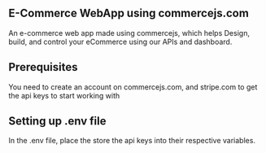 ## E-Commerce WebApp using commercejs.com

An e-commerce web app made using commercejs, which helps Design, build, and control your eCommerce using our APIs and dashboard.


## Prerequisites 
You need to create an account on commercejs.com, and 
stripe.com to get the api keys to start working with

## Setting up .env file
In the .env file, place the store the api keys into their respective variables.
